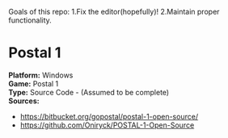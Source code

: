 Goals of this repo:
1.Fix the editor(hopefully)!
2.Maintain proper functionality.

# Postal 1

**Platform:** Windows  
**Game:** Postal 1  
**Type:** Source Code - (Assumed to be complete)  
**Sources:**  
 - https://bitbucket.org/gopostal/postal-1-open-source/  
 - https://github.com/Oniryck/POSTAL-1-Open-Source  
